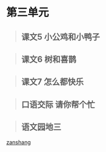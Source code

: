 # 第三单元

> ## 课文5 小公鸡和小鸭子

<Ebook grade="xxyw1b" :pages="29" :paged="31" ></Ebook>

> ## 课文6 树和喜鹊

<Ebook grade="xxyw1b" :pages="32" :paged="34" ></Ebook>

> ## 课文7 怎么都快乐

<Ebook grade="xxyw1b" :pages="35" :paged="37" ></Ebook>

> ## 口语交际 请你帮个忙

<Ebook grade="xxyw1b" :pages="38" :paged="38" ></Ebook>

> ## 语文园地三

<Ebook grade="xxyw1b" :pages="39" :paged="42" ></Ebook>

[zanshang](../res/zanshang.md ':include')